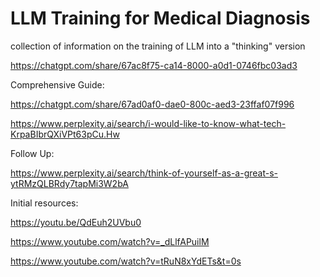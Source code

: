 # LLM Training for Medical Diagnosis
collection of information on the training of LLM into a "thinking" version


https://chatgpt.com/share/67ac8f75-ca14-8000-a0d1-0746fbc03ad3

Comprehensive Guide:

https://chatgpt.com/share/67ad0af0-dae0-800c-aed3-23ffaf07f996


https://www.perplexity.ai/search/i-would-like-to-know-what-tech-KrpaBIbrQXiVPt63pCu.Hw

Follow Up:

https://www.perplexity.ai/search/think-of-yourself-as-a-great-s-ytRMzQLBRdy7tapMi3W2bA


Initial resources:

https://youtu.be/QdEuh2UVbu0

https://www.youtube.com/watch?v=_dLlfAPuilM

https://www.youtube.com/watch?v=tRuN8xYdETs&t=0s

